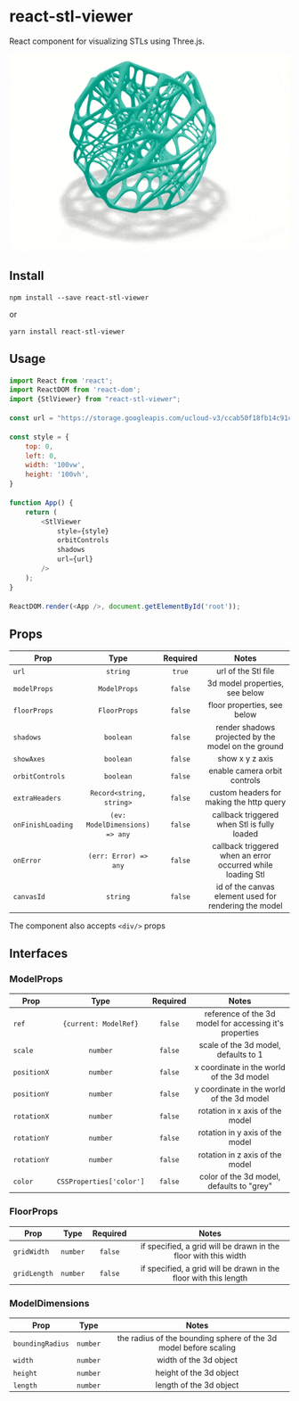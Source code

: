 # react-stl-viewer

React component for visualizing STLs using Three.js.

<p align="center">
    <img src="docs/demo.gif">
</p>

## Install

```shell
npm install --save react-stl-viewer
```
or
```shell
yarn install react-stl-viewer
```

## Usage

```js
import React from 'react';
import ReactDOM from 'react-dom';
import {StlViewer} from "react-stl-viewer";

const url = "https://storage.googleapis.com/ucloud-v3/ccab50f18fb14c91ccca300a.stl"

const style = {
    top: 0,
    left: 0,
    width: '100vw',
    height: '100vh',
}

function App() {
    return (
        <StlViewer
            style={style}
            orbitControls
            shadows
            url={url}
        />
    );
}

ReactDOM.render(<App />, document.getElementById('root'));
```

## Props

| Prop                       | Type                       | Required     | Notes                                                                                                                                                                                       |
| ----------------------     | :------------------------: | :----------: | :----------------------------------------------------------:                                                                                                                                |
| `url`                      | `string`                   | `true`       | url of the Stl file |
| `modelProps`               | `ModelProps`               | `false`      | 3d model properties, see below |
| `floorProps`               | `FloorProps`               | `false`      | floor properties, see below |
| `shadows`                  | `boolean`                  | `false`      | render shadows projected by the model on the ground |
| `showAxes`                 | `boolean`                  | `false`      | show x y z axis |
| `orbitControls`            | `boolean`                  | `false`      | enable camera orbit controls|
| `extraHeaders`             | `Record<string, string>`   | `false`      | custom headers for making the http query |
| `onFinishLoading`          | `(ev: ModelDimensions) => any`| `false`   | callback triggered when Stl is fully loaded |
| `onError`                  | `(err: Error) => any`      | `false`      | callback triggered when an error occurred while loading Stl|
| `canvasId`                 | `string`                   | `false`      | id of the canvas element used for rendering the model |
The component also accepts ```<div/>``` props

## Interfaces

### ModelProps

| Prop                       | Type                       | Required     | Notes                                                                                                                                                                                       |
| ----------------------     | :------------------------: | :----------: | :----------------------------------------------------------:                                                                                                                                |
| `ref`                      | `{current: ModelRef}`      | `false`      | reference of the 3d model for accessing it's properties |
| `scale`                    | `number`                   | `false`      | scale of the 3d model, defaults to 1 |
| `positionX`                | `number`                   | `false`      | x coordinate in the world of the 3d model |
| `positionY`                | `number`                   | `false`      | y coordinate in the world of the 3d model |
| `rotationX`                | `number`                   | `false`      | rotation in x axis of the model |
| `rotationY`                | `number`                   | `false`      | rotation in y axis of the model |
| `rotationY`                | `number`                   | `false`      | rotation in z axis of the model |
| `color`                    | `CSSProperties['color']`   | `false`      | color of the 3d model, defaults to "grey" |

### FloorProps
| Prop                       | Type                       | Required     | Notes                                                                                                                                                                                       |
| ----------------------     | :------------------------: | :----------: | :----------------------------------------------------------:                                                                                                                                |
| `gridWidth`                | `number`                   | `false`      | if specified, a grid will be drawn in the floor with this width |
| `gridLength`               | `number`                   | `false`      | if specified, a grid will be drawn in the floor with this length |


### ModelDimensions
| Prop                       | Type                       | Notes                                                                                                                                                                                       |
| ----------------------     | :------------------------: | :----------------------------------------------------------:                                                                                                                                |
| `boundingRadius`           | `number`                   | the radius of the bounding sphere of the 3d model before scaling |
| `width`                    | `number`                   | width of the 3d object |
| `height`                   | `number`                   | height of the 3d object |
| `length`                   | `number`                   | length of the 3d object |
